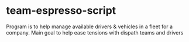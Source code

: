 # team-espresso-script
Program is to help manage available drivers & vehicles in a fleet for a company. 
Main goal to help ease tensions with dispath teams and drivers
